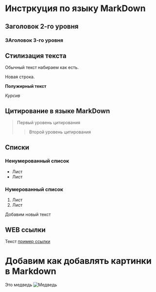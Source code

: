 # Инстркуция по языку MarkDown

## Заголовок 2-го уровня
### ЗАголовок 3-го уровня

## Стилизация текста
Обычный текст набираем как есть.

Новая строка.

**Полужирный текст**

*Курсив*

## Цитирование в языке MarkDown
>Первый уровень цитирования
>>Второй уровень цитирования

## Списки
### Ненумерованный список
* Лист
* Лист

### Нумерованный список
1. Лист
2. Лист

Добавим новый текст

## WEB ссылки
Текст [пример ссылки](http.example.com "Всплывающая подсказка")
# Добавим как добавлять картинки в Markdown
Это медведь
![Медведь](bear.jpg)

